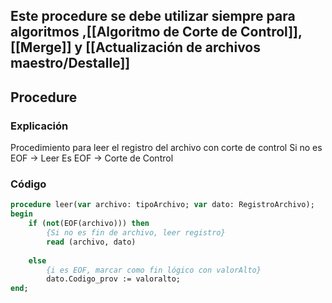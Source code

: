 Este procedure se debe utilizar siempre para algoritmos ,[[Algoritmo de Corte de Control]], [[Merge]] y [[Actualización de archivos maestro/Destalle]]
--
## Procedure
### Explicación
Procedimiento para leer el registro del archivo con corte de control
Si no es EOF -> Leer
Es EOF -> Corte de Control
### Código
```pascal
procedure leer(var archivo: tipoArchivo; var dato: RegistroArchivo);
begin
	if (not(EOF(archivo))) then
		{Si no es fin de archivo, leer registro}
		read (archivo, dato)
		
	else
		{i es EOF, marcar como fin lógico con valorAlto}
		dato.Codigo_prov := valoralto;
end;
```
